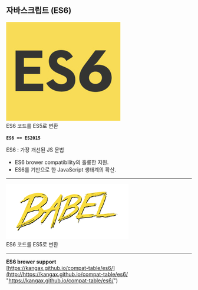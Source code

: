 ## 자바스크립트 (ES6)
![](https://github.com/cwadven/JavaScript_ES6/blob/master/day1/asset/es6.jpg)<br>
ES6 코드를 ES5로 변환

**`ES6 == ES2015`**

ES6 : 가장 개선된 JS 문법

- ES6 brower compatibility의 훌륭한 지원.
- ES6를 기반으로 한 JavaScript 생태계의 확산.

---

![](https://github.com/cwadven/JavaScript_ES6/blob/master/day1/asset/babel.png)<br>
ES6 코드를 ES5로 변환

---

**ES6 brower support**<br>
[https://kangax.github.io/compat-table/es6/](http://https://kangax.github.io/compat-table/es6/ "https://kangax.github.io/compat-table/es6/")